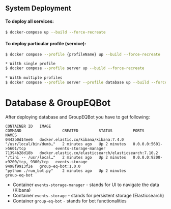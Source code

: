 ## System Deployment
#### To deploy all services:
```bash
$ docker-compose up --build --force-recreate
```

#### To deploy particular profile (service):
```bash
$ docker compose --profile {profileName} up --build --force-recreate

* Wilth single profile
$ docker compose --profile server up --build --force-recreate
  
* Wilth multiple profiles
$ docker compose --profile server --profile database up --build --force-recreate 
```

# Database & GroupEQBot
After deploying database and GroupEQBot you have to get following:
```
CONTAINER ID   IMAGE                                                  COMMAND                  CREATED         STATUS         PORTS                              NAMES
0442b0d14ee6   docker.elastic.co/kibana/kibana:7.4.0                  "/usr/local/bin/dumb…"   2 minutes ago   Up 2 minutes   0.0.0.0:5601->5601/tcp             events-storage-manager
71394b28d18b   docker.elastic.co/elasticsearch/elasticsearch:7.10.2   "/tini -- /usr/local…"   2 minutes ago   Up 2 minutes   0.0.0.0:9200->9200/tcp, 9300/tcp   events-storage
9498f9913f2e   group-eq-bot:1.0.0                                     "python ./run_bot.py"    2 minutes ago   Up 2 minutes                                      group-eq-bot
```

- Container `events-storage-manager` - stands for UI to navigate the data (Kibana)
- Container `events-storage` - stands for persistent storage (Elasticsearch)
- Container `group-eq-bot` - stands for bot functionalities
